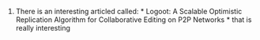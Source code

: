 1. There is an interesting articled called: * Logoot: A Scalable Optimistic Replication Algorithm for Collaborative Editing on P2P Networks * that is really interesting
